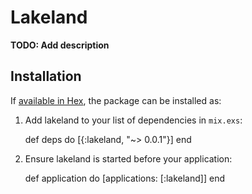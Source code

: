# Lakeland

**TODO: Add description**

## Installation

If [available in Hex](https://hex.pm/docs/publish), the package can be installed as:

  1. Add lakeland to your list of dependencies in `mix.exs`:

        def deps do
          [{:lakeland, "~> 0.0.1"}]
        end

  2. Ensure lakeland is started before your application:

        def application do
          [applications: [:lakeland]]
        end

